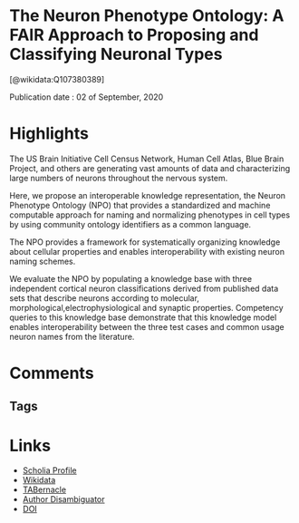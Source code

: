 
The Neuron Phenotype Ontology: A FAIR Approach to Proposing and Classifying Neuronal Types
==========================================================================================
  
  [@wikidata:Q107380389]  
  
Publication date : 02 of September, 2020  

# Highlights
The   US   Brain  Initiative   Cell   Census   Network,   Human   Cell   Atlas,   Blue   Brain   Project,   and   others   are   generating  vast   amounts   of   data   and   characterizing   large   numbers   of   neurons   throughout   the   nervous  system.   

Here,   we   propose   an   interoperable   knowledge  representation,   the   Neuron   Phenotype   Ontology   (NPO)   that   provides   a   standardized   and  machine   computable   approach   for   naming   and   normalizing   phenotypes   in   cell   types   by   using  community   ontology   identifiers   as   a   common   language.  

The   NPO   provides   a   framework   for  systematically   organizing   knowledge   about   cellular   properties   and   enables   interoperability   with  existing   neuron   naming   schemes.   

We evaluate   the   NPO   by   populating   a   knowledge   base   with  three   independent   cortical   neuron   classifications   derived   from   published   data   sets   that   describe  neurons   according   to   molecular,   morphological,electrophysiological   and   synaptic   properties.  Competency   queries   to   this   knowledge   base   demonstrate   that   this   knowledge   model   enables  interoperability   between   the   three   test   cases   and   common   usage   neuron   names   from   the  literature.  

# Comments

## Tags

# Links
  
 * [Scholia Profile](https://scholia.toolforge.org/work/Q107380389)  
 * [Wikidata](https://www.wikidata.org/wiki/Q107380389)  
 * [TABernacle](https://tabernacle.toolforge.org/?#/tab/manual/Q107380389/P921%3BP4510)  
 * [Author Disambiguator](https://author-disambiguator.toolforge.org/work_item_oauth.php?id=Q107380389&batch_id=&match=1&author_list_id=&doit=Get+author+links+for+work)  
 * [DOI](https://doi.org/10.1101/2020.09.01.278879)  
